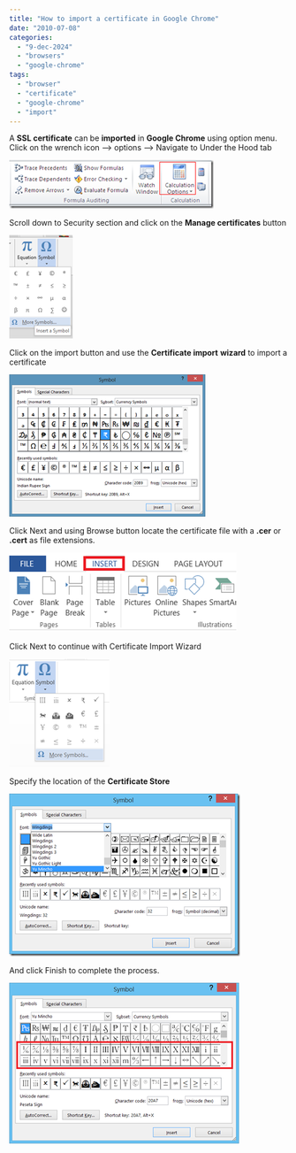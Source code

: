 ```yaml
---
title: "How to import a certificate in Google Chrome"
date: "2010-07-08"
categories: 
  - "9-dec-2024"
  - "browsers"
  - "google-chrome"
tags: 
  - "browser"
  - "certificate"
  - "google-chrome"
  - "import"
---
```


A **SSL certificate** can be **imported** in **Google Chrome** using option menu. Click on the wrench icon –> options –> Navigate to Under the Hood tab

[![image](/assets/images/image_thumb13.png "image")](http://blogmines.com/blog/wp-content/uploads/2010/07/image13.png)

Scroll down to Security section and click on the **Manage certificates** button

[![image](/assets/images/image_thumb14.png "image")](http://blogmines.com/blog/wp-content/uploads/2010/07/image14.png)

Click on the import button and use the **Certificate import** **wizard** to import a certificate

[![image](/assets/images/image_thumb15.png "image")](http://blogmines.com/blog/wp-content/uploads/2010/07/image15.png)

Click Next and using Browse button locate the certificate file with a **.cer** or **.cert** as file extensions.

[![image](/assets/images/image_thumb16.png "image")](http://blogmines.com/blog/wp-content/uploads/2010/07/image16.png)

Click Next to continue with Certificate Import Wizard

[![image](/assets/images/image_thumb17.png "image")](http://blogmines.com/blog/wp-content/uploads/2010/07/image17.png)

Specify the location of the **Certificate Store**

[![image](/assets/images/image_thumb18.png "image")](http://blogmines.com/blog/wp-content/uploads/2010/07/image18.png)

And click Finish to complete the process.

[![image](/assets/images/image_thumb19.png "image")](http://blogmines.com/blog/wp-content/uploads/2010/07/image19.png)
